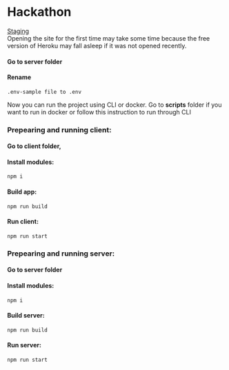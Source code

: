 # Hackathon

[Staging](https://awesome-buckwheat-parser.herokuapp.com/)  
Opening the site for the first time may take some time because the free version of Heroku may fall asleep if it was not opened recently. 
#### Go to server folder
#### Rename 

```
.env-sample file to .env
```

Now you can run the project using CLI or docker. Go to **scripts** folder if you want to run in docker or follow this instruction to run through CLI 
### Prepearing and running client:

#### Go to client folder,
#### Install modules:

```
npm i 
```

#### Build app:

```
npm run build 
```

#### Run client:

```
npm run start
```

### Prepearing and running server:

#### Go to server folder

#### Install modules:

``` 
npm i
```

#### Build server:
```
npm run build
```
#### Run server: 
```
npm run start
```
